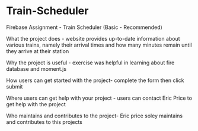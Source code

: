 # Train-Scheduler
Firebase Assignment - Train Scheduler (Basic - Recommended)

What the project does - 
website provides up-to-date information about various trains, namely their arrival times and how many minutes remain until they arrive at their station

Why the project is useful -
exercise was helpful in learning about fire database and moment.js

How users can get started with the project-
complete the form then click submit

Where users can get help with your project -
users can contact Eric Price to get help with the project

Who maintains and contributes to the project- 
Eric price soley maintains and contributes to this projects
